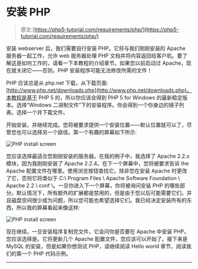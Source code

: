 # 安装 PHP

> 原文:[https://php5-tutorial.com/requirements/php/](https://php5-tutorial.com/requirements/php/)

安装 webserver 后，我们需要自行安装 PHP。它将与我们刚刚安装的 Apache 服务器一起工作，允许 web 服务器处理 PHP 文档并将内容返回给客户机。要了解这是如何工作的，请看一下本教程的介绍章节。如果您以前启动过 Apache，现在就关闭它——否则，PHP 安装程序可能无法修改所需的文件！

PHP 应该总是从 php.net 下载，从下载页面:[http://www.php.net/downloads.php](http://www.php.net/downloads.php)。本教程是基于 PHP 5 的，所以你应该会得到 PHP 5 for Windows 的最新稳定版本。选择“Windows 二进制文件”下的安装程序。你会得到一个你身边的镜子列表。选择一个并下载文件。

开始安装，并继续完成。您将被要求提供一个安装位置——默认位置就可以了，尽管您也可以选择另一个路径。第一个有趣的屏幕如下所示:

![](../Images/cf75c8100fb95476e489256e8e77d223.png "PHP install screen")

您应该选择最适合您刚刚安装的服务器。在我的例子中，我选择了 Apache 2.2.x 模块，因为我刚刚安装了 Apache 2.2.4。在下一个屏幕中，您将被要求告诉 the Apache 配置文件在哪里。使用浏览按钮查找它。除非您在安装 Apache 时更改了它，否则它将类似于 C:\ Program Files \ Apache Software Foundation \ Apache 2.2 \ conf \。一旦你进入下一个屏幕，你将被询问安装 PHP 的哪些部分。默认情况下，所有额外的扩展都是禁用的，但是由于您以后可能需要它们，并且磁盘空间很少成为问题，所以您可能也希望选择它们。我已经决定安装所有的东西，所以我的屏幕看起来像这样:

![](../Images/3cc16c8cc3770a430794e466f8e54f56.png "PHP install screen") <input type="hidden" name="IL_IN_ARTICLE">

现在继续。一旦安装程序复制完文件，它会问你是否要在 Apache 中安装 PHP。您应该选择是。它将更新几个 Apache 配置文件，您应该可以开始了。接下来是 MySQL 的安装，但是如果你想测试 PHP，请继续阅读 Hello world 章节，阅读我们的第一个 PHP 代码示例。

* * *